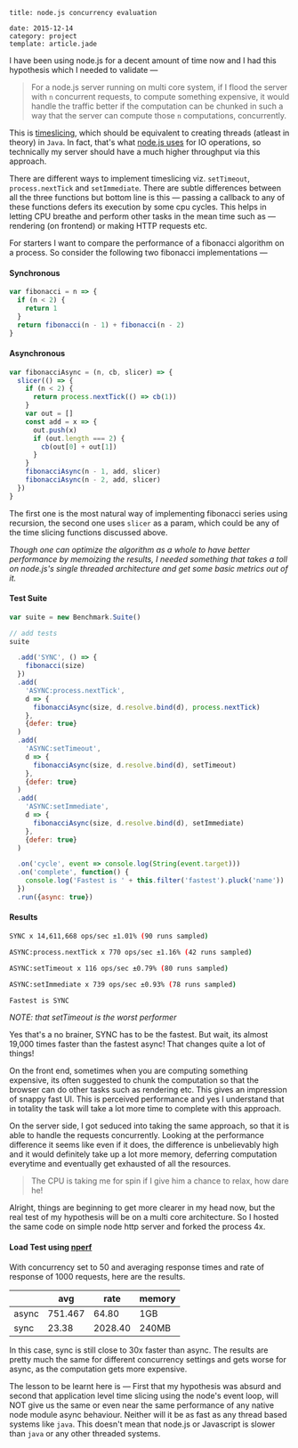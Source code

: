 ```metadata
title: node.js concurrency evaluation

date: 2015-12-14
category: project
template: article.jade
```

I have been using node.js for a decent amount of time now and I had this hypothesis which I needed to validate —

> For a node.js server running on multi core system, if I flood the server with `n` concurrent requests, to compute something expensive, it would handle the traffic better if the computation can be chunked in such a way that the server can compute those `n` computations, concurrently.

This is [timeslicing](https://en.wikipedia.org/wiki/Computer_multitasking), which should be equivalent to creating threads (atleast in theory) in `Java`. In fact, that's what [node.js uses](https://strongloop.com/strongblog/node-js-is-faster-than-java/) for IO operations, so technically my server should have a much higher throughput via this approach.

There are different ways to implement timeslicing viz. `setTimeout`, `process.nextTick` and `setImmediate`. There are subtle differences between all the three functions but bottom line is this — passing a callback to any of these functions defers its execution by some cpu cycles. This helps in letting CPU breathe and perform other tasks in the mean time such as — rendering (on frontend) or making HTTP requests etc.

For starters I want to compare the performance of a fibonacci algorithm on a process. So consider the following two fibonacci implementations —

#### Synchronous

```javascript
var fibonacci = n => {
  if (n < 2) {
    return 1
  }
  return fibonacci(n - 1) + fibonacci(n - 2)
}
```

#### Asynchronous

```javascript
var fibonacciAsync = (n, cb, slicer) => {
  slicer(() => {
    if (n < 2) {
      return process.nextTick(() => cb(1))
    }
    var out = []
    const add = x => {
      out.push(x)
      if (out.length === 2) {
        cb(out[0] + out[1])
      }
    }
    fibonacciAsync(n - 1, add, slicer)
    fibonacciAsync(n - 2, add, slicer)
  })
}
```

The first one is the most natural way of implementing fibonacci series using recursion, the second one uses `slicer` as a param, which could be any of the time slicing functions discussed above.

_Though one can optimize the algorithm as a whole to have better performance by memoizing the results, I needed something that takes a toll on node.js's single threaded architecture and get some basic metrics out of it._

#### Test Suite

```javascript
var suite = new Benchmark.Suite()

// add tests
suite

  .add('SYNC', () => {
    fibonacci(size)
  })
  .add(
    'ASYNC:process.nextTick',
    d => {
      fibonacciAsync(size, d.resolve.bind(d), process.nextTick)
    },
    {defer: true}
  )
  .add(
    'ASYNC:setTimeout',
    d => {
      fibonacciAsync(size, d.resolve.bind(d), setTimeout)
    },
    {defer: true}
  )
  .add(
    'ASYNC:setImmediate',
    d => {
      fibonacciAsync(size, d.resolve.bind(d), setImmediate)
    },
    {defer: true}
  )

  .on('cycle', event => console.log(String(event.target)))
  .on('complete', function() {
    console.log('Fastest is ' + this.filter('fastest').pluck('name'))
  })
  .run({async: true})
```

#### Results

```bash
SYNC x 14,611,668 ops/sec ±1.01% (90 runs sampled)

ASYNC:process.nextTick x 770 ops/sec ±1.16% (42 runs sampled)

ASYNC:setTimeout x 116 ops/sec ±0.79% (80 runs sampled)

ASYNC:setImmediate x 739 ops/sec ±0.93% (78 runs sampled)

Fastest is SYNC
```

_NOTE: that setTimeout is the worst performer_

Yes that's a no brainer, SYNC has to be the fastest. But wait, its almost 19,000 times faster than the fastest async! That changes quite a lot of things!

On the front end, sometimes when you are computing something expensive, its often suggested to chunk the computation so that the browser can do other tasks such as rendering etc. This gives an impression of snappy fast UI. This is perceived performance and yes I understand that in totality the task will take a lot more time to complete with this approach.

On the server side, I got seduced into taking the same approach, so that it is able to handle the requests concurrently. Looking at the performance difference it seems like even if it does, the difference is unbelievably high and it would definitely take up a lot more memory, deferring computation everytime and eventually get exhausted of all the resources.

> The CPU is taking me for spin if I give him a chance to relax, how dare he!

Alright, things are beginning to get more clearer in my head now, but the real test of my hypothesis will be on a multi core architecture. So I hosted the same code on simple node http server and forked the process 4x.

#### Load Test using [nperf](npmjs.com/package/nperf)

With concurrency set to 50 and averaging response times and rate of response of 1000 requests, here are the results.

|       | avg     | rate    | memory |
| ----- | ------- | ------- | ------ |
| async | 751.467 | 64.80   | 1GB    |
| sync  | 23.38   | 2028.40 | 240MB  |

In this case, sync is still close to 30x faster than async. The results are pretty much the same for different concurrency settings and gets worse for async, as the computation gets more expensive.

The lesson to be learnt here is — First that my hypothesis was absurd and second that application level time slicing using the node's event loop, will NOT give us the same or even near the same performance of any native node module async behaviour. Neither will it be as fast as any thread based systems like `java`. This doesn't mean that node.js or Javascript is slower than `java` or any other threaded systems.
